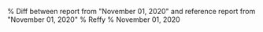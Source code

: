 % Diff between report from "November 01, 2020" and reference report from "November 01, 2020"
% Reffy
% November 01, 2020

